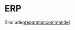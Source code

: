 # ERP

[!include[preparationcommande](erp.preparationcommande.autogen.md)]





































